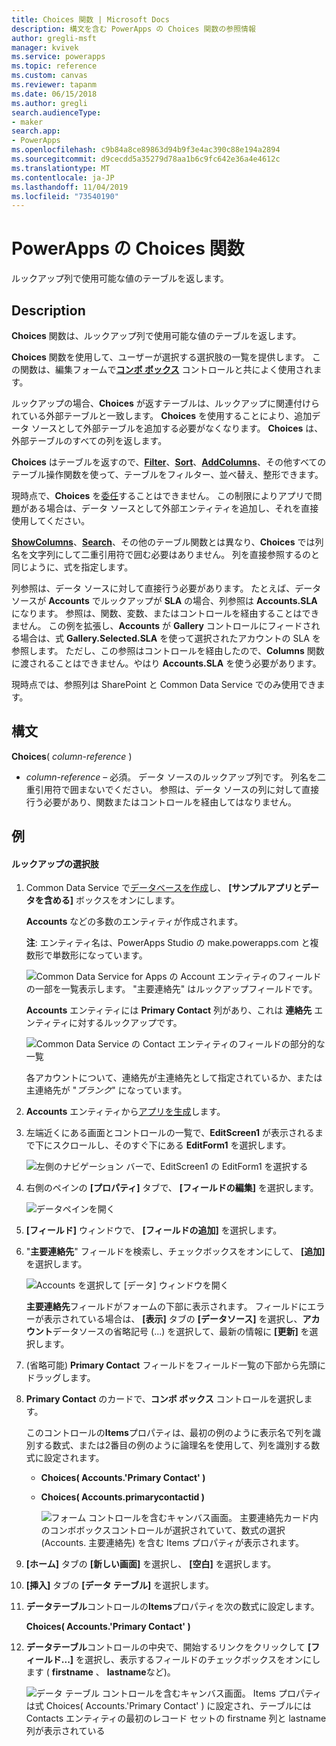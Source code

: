 ```yaml
---
title: Choices 関数 | Microsoft Docs
description: 構文を含む PowerApps の Choices 関数の参照情報
author: gregli-msft
manager: kvivek
ms.service: powerapps
ms.topic: reference
ms.custom: canvas
ms.reviewer: tapanm
ms.date: 06/15/2018
ms.author: gregli
search.audienceType:
- maker
search.app:
- PowerApps
ms.openlocfilehash: c9b84a8ce89863d94b9f3e4ac390c88e194a2894
ms.sourcegitcommit: d9cecdd5a35279d78aa1b6c9fc642e36a4e4612c
ms.translationtype: MT
ms.contentlocale: ja-JP
ms.lasthandoff: 11/04/2019
ms.locfileid: "73540190"
---
```

# <a name="choices-function-in-powerapps"></a>PowerApps の Choices 関数
ルックアップ列で使用可能な値のテーブルを返します。

## <a name="description"></a>Description
**Choices** 関数は、ルックアップ列で使用可能な値のテーブルを返します。  

**Choices** 関数を使用して、ユーザーが選択する選択肢の一覧を提供します。 この関数は、編集フォームで[**コンボ ボックス**](../controls/control-combo-box.md) コントロールと共によく使用されます。

ルックアップの場合、**Choices** が返すテーブルは、ルックアップに関連付けられている外部テーブルと一致します。 **Choices** を使用することにより、追加データ ソースとして外部テーブルを追加する必要がなくなります。 **Choices** は、外部テーブルのすべての列を返します。

**Choices** はテーブルを返すので、[**Filter**](function-filter-lookup.md)、[**Sort**](function-sort.md)、[**AddColumns**](function-table-shaping.md)、その他すべてのテーブル操作関数を使って、テーブルをフィルター、並べ替え、整形できます。 

現時点で、**Choices** を[委任](../delegation-overview.md)することはできません。 この制限によりアプリで問題がある場合は、データ ソースとして外部エンティティを追加し、それを直接使用してください。 

[**ShowColumns**](function-table-shaping.md)、[**Search**](function-filter-lookup.md)、その他のテーブル関数とは異なり、**Choices** では列名を文字列にして二重引用符で囲む必要はありません。 列を直接参照するのと同じように、式を指定します。

列参照は、データ ソースに対して直接行う必要があります。 たとえば、データ ソースが **Accounts** でルックアップが **SLA** の場合、列参照は **Accounts.SLA** になります。 参照は、関数、変数、またはコントロールを経由することはできません。 この例を拡張し、**Accounts** が **Gallery** コントロールにフィードされる場合は、式 **Gallery.Selected.SLA** を使って選択されたアカウントの SLA を参照します。 ただし、この参照はコントロールを経由したので、**Columns** 関数に渡されることはできません。やはり **Accounts.SLA** を使う必要があります。

現時点では、参照列は SharePoint と Common Data Service でのみ使用できます。

## <a name="syntax"></a>構文
**Choices**( *column-reference* )

* *column-reference* – 必須。  データ ソースのルックアップ列です。 列名を二重引用符で囲まないでください。 参照は、データ ソースの列に対して直接行う必要があり、関数またはコントロールを経由してはなりません。

## <a name="examples"></a>例

#### <a name="choices-for-a-lookup"></a>ルックアップの選択肢

1. Common Data Service で[データベースを作成](../../../administrator/create-database.md)し、 **[サンプルアプリとデータを含める]** ボックスをオンにします。

    **Accounts** などの多数のエンティティが作成されます。

    **注**: エンティティ名は、PowerApps Studio の make.powerapps.com と複数形で単数形になっています。

    ![Common Data Service for Apps の Account エンティティのフィールドの一部を一覧表示します。 "主要連絡先" はルックアップフィールドです。](media/function-choices/entity-account.png)

    **Accounts** エンティティには **Primary Contact** 列があり、これは **連絡先** エンティティに対するルックアップです。  

    ![Common Data Service の Contact エンティティのフィールドの部分的な一覧](media/function-choices/entity-contact.png)

    各アカウントについて、連絡先が主連絡先として指定されているか、または主連絡先が "*ブランク*" になっています。

1. **Accounts** エンティティから[アプリを生成](../data-platform-create-app.md)します。

1. 左端近くにある画面とコントロールの一覧で、**EditScreen1** が表示されるまで下にスクロールし、そのすぐ下にある **EditForm1** を選択します。

    ![左側のナビゲーション バーで、EditScreen1 の EditForm1 を選択する](media/function-choices/select-editform.png)

1. 右側のペインの **[プロパティ]** タブで、 **[フィールドの編集]** を選択します。

    ![データペインを開く](media/function-choices/open-data-pane.png)

1. **[フィールド]** ウィンドウで、 **[フィールドの追加]** を選択します。

1. "**主要連絡先**" フィールドを検索し、チェックボックスをオンにして、 **[追加]** を選択します。

    ![Accounts を選択して [データ] ウィンドウを開く](media/function-choices/field-list.png)

    **主要連絡先**フィールドがフォームの下部に表示されます。 フィールドにエラーが表示されている場合は、 **[表示]** タブの **[データソース]** を選択し、**アカウント**データソースの省略記号 (...) を選択して、最新の情報に **[更新]** を選択します。

1. (省略可能) **Primary Contact** フィールドをフィールド一覧の下部から先頭にドラッグします。

1. **Primary Contact** のカードで、**コンボ ボックス** コントロールを選択します。

    このコントロールの**Items**プロパティは、最初の例のように表示名で列を識別する数式、または2番目の例のように論理名を使用して、列を識別する数式に設定されます。

   - **Choices( Accounts.'Primary Contact' )**
   - **Choices( Accounts.primarycontactid )**

     ![フォーム コントロールを含むキャンバス画面。 主要連絡先カード内のコンボボックスコントロールが選択されていて、数式の選択 (Accounts. 主要連絡先) を含む Items プロパティが表示されます。](media/function-choices/accounts-primary-contact.png)

1. **[ホーム]** タブの **[新しい画面]** を選択し、 **[空白]** を選択します。

1. **[挿入]** タブの **[データ テーブル]** を選択します。

1. **データテーブル**コントロールの**Items**プロパティを次の数式に設定します。

     **Choices( Accounts.'Primary Contact' )**

1. **データテーブル**コントロールの中央で、開始するリンクをクリックして **[フィールド...]** を選択し、表示するフィールドのチェックボックスをオンにします ( **firstname** 、 **lastname**など)。

     ![データ テーブル コントロールを含むキャンバス画面。 Items プロパティは式 Choices( Accounts.'Primary Contact' ) に設定され、テーブルには Contacts エンティティの最初のレコード セットの firstname 列と lastname 列が表示されている](media/function-choices/full-accounts-pc.png)